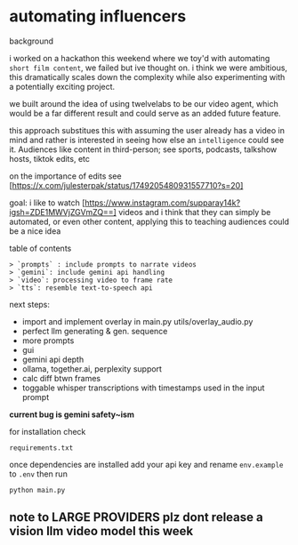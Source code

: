 # automating influencers

background

i worked on a hackathon this weekend where we toy'd with automating `short film content`, we failed but ive thought on. i think we were ambitious, this dramatically scales down the complexity while also experimenting with a potentially exciting project.

we built around the idea of using twelvelabs to be our video agent, which would be a far different result and could serve as an added future feature.

this approach substitues this with assuming the user already has a video in mind and rather is interested in seeing how else an `intelligence` could see it. Audiences like content in third-person; see sports, podcasts, talkshow hosts, tiktok edits, etc

on the importance of edits see
[https://x.com/julesterpak/status/1749205480931557710?s=20]
    
goal: i like to watch [https://www.instagram.com/supparay14k?igsh=ZDE1MWVjZGVmZQ==] videos and i think that they can simply be automated, or even other content, applying this to teaching audiences could be a nice idea 

table of contents

    > `prompts` : include prompts to narrate videos
    > `gemini`: include gemini api handling
    > `video`: processing video to frame rate
    > `tts`: resemble text-to-speech api

next steps: 
- import and implement overlay in main.py utils/overlay_audio.py
- perfect llm generating & gen. sequence
- more prompts
- gui
- gemini api depth
- ollama, together.ai, perplexity support
- calc diff btwn frames
- toggable whisper transcriptions with timestamps used in the input prompt

**current bug is gemini safety~ism**

for installation check
``` 
requirements.txt
```

once dependencies are installed 
add your api key and rename `env.example` to `.env`
then run
```
python main.py
```
## note to LARGE PROVIDERS plz dont release a vision llm video model this week
